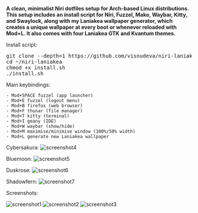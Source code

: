 **A clean, minimalist Niri dotfiles setup for Arch-based Linux distributions.
This setup includes an install script for Niri, Fuzzel, Mako, Waybar, Kitty, and Swaylock, along with my Laniakea wallpaper generator, which creates a unique wallpaper at every boot or whenever reloaded with Mod+L. It also comes with four Laniakea GTK and Kvantum themes.**

Install script:

<pre>git clone --depth=1 https://github.com/visnudeva/niri-laniakea.git ~/niri-laniakea
cd ~/niri-laniakea
chmod +x install.sh
./install.sh</pre>

Main keybindings:
     
    - Mod+SPACE fuzzel (app launcher)
    - Mod+E fuzzel (logout menu)
    - Mod+B firefox (web browser)
    - Mod+F thunar (file manager)
    - Mod+T kitty (terminal)
    - Mod+I geany (IDE)
    - Mod+W waybar (show/hide)
    - Mod+M maximise/minimise window (100%/50% width)
    - Mod+L generate new Laniakea wallpaper

Cybersakura:
![screenshot4](https://github.com/visnudeva/niri-laniakea-themes/blob/main/Screenshot4.png)

Bluemoon:
![screenshot5](https://github.com/visnudeva/niri-laniakea-themes/blob/main/Screenshot5.png)

Duskrose:
![screenshot6](https://github.com/visnudeva/niri-laniakea-themes/blob/main/Screenshot6.png)

Shadowfern:
![screenshot7](https://github.com/visnudeva/niri-laniakea-themes/blob/main/Screenshot7.png)


Screenshots:

![screenshot1](https://github.com/visnudeva/niri-laniakea-themes/blob/main/Screenshot1.png)
![screenshot2](https://github.com/visnudeva/niri-laniakea-themes/blob/main/Screenshot2.png)
![screenshot3](https://github.com/visnudeva/niri-laniakea-themes/blob/main/Screenshot3.png)

